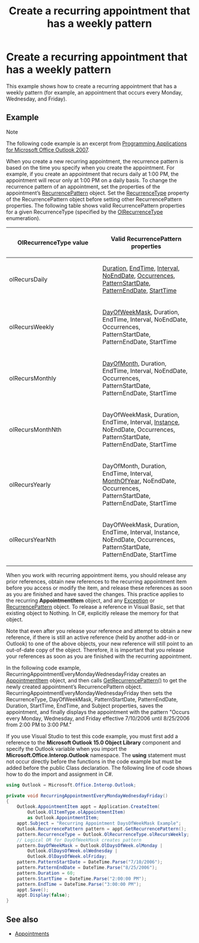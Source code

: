 ﻿---
title: Create a recurring appointment that has a weekly pattern
TOCTitle: Create a recurring appointment that has a weekly pattern
ms:assetid: 20b46b26-e278-451b-9e35-36683205d164
ms:mtpsurl: https://msdn.microsoft.com/en-us/library/Ff184595(v=office.15)
ms:contentKeyID: 55119810
ms.date: 07/24/2014
mtps_version: v=office.15
---

# Create a recurring appointment that has a weekly pattern

This example shows how to create a recurring appointment that has a weekly pattern (for example, an appointment that occurs every Monday, Wednesday, and Friday).

## Example

> [!NOTE] 
> The following code example is an excerpt from [Programming Applications for Microsoft Office Outlook 2007](https://www.amazon.com/gp/product/0735622493?ie=UTF8&tag=msmsdn-20&linkCode=as2&camp=1789&creative=9325&creativeASIN=0735622493).


When you create a new recurring appointment, the recurrence pattern is based on the time you specify when you create the appointment. For example, if you create an appointment that recurs daily at 1:00 PM, the appointment will recur only at 1:00 PM on a daily basis. To change the recurrence pattern of an appointment, set the properties of the appointment’s [RecurrencePattern](https://msdn.microsoft.com/en-us/library/bb608903\(v=office.15\)) object. Set the [RecurrenceType](https://msdn.microsoft.com/en-us/library/bb623463\(v=office.15\)) property of the RecurrencePattern object before setting other RecurrencePattern properties. The following table shows valid RecurrencePattern properties for a given RecurrenceType (specified by the [OlRecurrenceType](https://msdn.microsoft.com/en-us/library/bb647129\(v=office.15\)) enumeration).

<table>
<colgroup>
<col style="width: 50%" />
<col style="width: 50%" />
</colgroup>
<thead>
<tr class="header">
<th><p>OlRecurrenceType value</p></th>
<th><p>Valid RecurrencePattern properties</p></th>
</tr>
</thead>
<tbody>
<tr class="odd">
<td><p>olRecursDaily</p></td>
<td><p><a href="https://msdn.microsoft.com/en-us/library/bb644889(v=office.15)">Duration</a>, <a href="https://msdn.microsoft.com/en-us/library/bb644544(v=office.15)">EndTime</a>, <a href="https://msdn.microsoft.com/en-us/library/bb624287(v=office.15)">Interval</a>, <a href="https://msdn.microsoft.com/en-us/library/bb646849(v=office.15)">NoEndDate</a>, <a href="https://msdn.microsoft.com/en-us/library/bb611303(v=office.15)">Occurrences</a>, <a href="https://msdn.microsoft.com/en-us/library/bb624492(v=office.15)">PatternStartDate</a>, <a href="https://msdn.microsoft.com/en-us/library/bb609279(v=office.15)">PatternEndDate</a>, <a href="https://msdn.microsoft.com/en-us/library/bb646324(v=office.15)">StartTime</a></p></td>
</tr>
<tr class="even">
<td><p>olRecursWeekly</p></td>
<td><p><a href="https://msdn.microsoft.com/en-us/library/bb609163(v=office.15)">DayOfWeekMask</a>, Duration, EndTime, Interval, NoEndDate, Occurrences, PatternStartDate, PatternEndDate, StartTime</p></td>
</tr>
<tr class="odd">
<td><p>olRecursMonthly</p></td>
<td><p><a href="https://msdn.microsoft.com/en-us/library/bb622604(v=office.15)">DayOfMonth</a>, Duration, EndTime, Interval, NoEndDate, Occurrences, PatternStartDate, PatternEndDate, StartTime</p></td>
</tr>
<tr class="even">
<td><p>olRecursMonthNth</p></td>
<td><p>DayOfWeekMask, Duration, EndTime, Interval, <a href="https://msdn.microsoft.com/en-us/library/bb645269(v=office.15)">Instance</a>, NoEndDate, Occurrences, PatternStartDate, PatternEndDate, StartTime</p></td>
</tr>
<tr class="odd">
<td><p>olRecursYearly</p></td>
<td><p>DayOfMonth, Duration, EndTime, Interval, <a href="https://msdn.microsoft.com/en-us/library/bb610515(v=office.15)">MonthOfYear</a>, NoEndDate, Occurrences, PatternStartDate, PatternEndDate, StartTime</p></td>
</tr>
<tr class="even">
<td><p>olRecursYearNth</p></td>
<td><p>DayOfWeekMask, Duration, EndTime, Interval, Instance, NoEndDate, Occurrences, PatternStartDate, PatternEndDate, StartTime</p></td>
</tr>
</tbody>
</table>


When you work with recurring appointment items, you should release any prior references, obtain new references to the recurring appointment item before you access or modify the item, and release these references as soon as you are finished and have saved the changes. This practice applies to the recurring **AppointmentItem** object, and any [Exception](https://msdn.microsoft.com/en-us/library/bb610440\(v=office.15\)) or [RecurrencePattern](https://msdn.microsoft.com/en-us/library/bb608903\(v=office.15\)) object. To release a reference in Visual Basic, set that existing object to Nothing. In C\#, explicitly release the memory for that object.

Note that even after you release your reference and attempt to obtain a new reference, if there is still an active reference (held by another add-in or Outlook) to one of the above objects, your new reference will still point to an out-of-date copy of the object. Therefore, it is important that you release your references as soon as you are finished with the recurring appointment.

In the following code example, RecurringAppointmentEveryMondayWednesdayFriday creates an [AppointmentItem](https://msdn.microsoft.com/en-us/library/bb645611\(v=office.15\)) object, and then calls [GetRecurrencePattern()](https://msdn.microsoft.com/en-us/library/bb652582\(v=office.15\)) to get the newly created appointment’s RecurrencePattern object. RecurringAppointmentEveryMondayWednesdayFriday then sets the RecurrenceType, DayOfWeekMask, PatternStartDate, PatternEndDate, Duration, StartTime, EndTime, and Subject properties, saves the appointment, and finally displays the appointment with the pattern "Occurs every Monday, Wednesday, and Friday effective 7/10/2006 until 8/25/2006 from 2:00 PM to 3:00 PM."

If you use Visual Studio to test this code example, you must first add a reference to the **Microsoft Outlook 15.0 Object Library** component and specify the Outlook variable when you import the **Microsoft.Office.Interop.Outlook** namespace. The **using** statement must not occur directly before the functions in the code example but must be added before the public Class declaration. The following line of code shows how to do the import and assignment in C\#.

```csharp
using Outlook = Microsoft.Office.Interop.Outlook;
```

```csharp
private void RecurringAppointmentEveryMondayWednesdayFriday()
{
    Outlook.AppointmentItem appt = Application.CreateItem(
        Outlook.OlItemType.olAppointmentItem)
        as Outlook.AppointmentItem;
    appt.Subject = "Recurring Appointment DaysOfWeekMask Example";
    Outlook.RecurrencePattern pattern = appt.GetRecurrencePattern();
    pattern.RecurrenceType = Outlook.OlRecurrenceType.olRecursWeekly;
    // Logical OR for DayOfWeekMask creates pattern
    pattern.DayOfWeekMask = Outlook.OlDaysOfWeek.olMonday |
        Outlook.OlDaysOfWeek.olWednesday |
        Outlook.OlDaysOfWeek.olFriday;
    pattern.PatternStartDate = DateTime.Parse("7/10/2006");
    pattern.PatternEndDate = DateTime.Parse("8/25/2006");
    pattern.Duration = 60;
    pattern.StartTime = DateTime.Parse("2:00:00 PM");
    pattern.EndTime = DateTime.Parse("3:00:00 PM");
    appt.Save();
    appt.Display(false);
}
```

## See also

- [Appointments](appointments.md)

